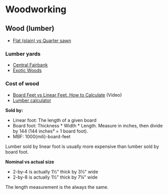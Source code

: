 # Woodworking

## Wood (lumber)

* [Flat (plain) vs Quarter sawn](https://static1.squarespace.com/static/5cffdfdd7a7d7700013ba738/t/5d49a844d997fc00010dbab6/1565108292329/diagram-log-straight-quarter-plain-sawn-grain.jpg)

### Lumber yards

* [Central Fairbank](https://centralfairbank.com/)
* [Exotic Woods](https://exotic-woods.com)

### Cost of wood

* [Board Feet vs Linear Feet. How to Calculate](https://www.youtube.com/watch?v=54aU0qBSNiY) (Video)
* [Lumber calculator](https://www.homeadvisor.com/r/lumber-calculator/)

**Sold by:**

* Linear foot: The length of a given board
* Board foot: Thickness * Width * Length. Measure in inches, then divide by 144 (144 inches³ = 1 board foot).
* MBF: 1000(mili)-board-feet

Lumber sold by linear foot is usually more expensive than lumber sold by board foot.

**Nominal vs actual size**

* 2-by-4 is actually 1½" thick by 3½" wide
* 2-by-8 is actually 1½" thick by 7¼" wide

The length measurement is the always the same.

